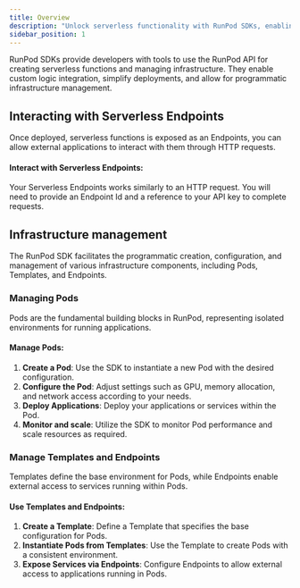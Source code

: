 ```yaml
---
title: Overview
description: "Unlock serverless functionality with RunPod SDKs, enabling developers to create custom logic, simplify deployments, and programmatically manage infrastructure, including Pods, Templates, and Endpoints."
sidebar_position: 1
---
```


RunPod SDKs provide developers with tools to use the RunPod API for creating serverless functions and managing infrastructure.
They enable custom logic integration, simplify deployments, and allow for programmatic infrastructure management.

## Interacting with Serverless Endpoints

Once deployed, serverless functions is exposed as an Endpoints, you can allow external applications to interact with them through HTTP requests.

#### Interact with Serverless Endpoints:

Your Serverless Endpoints works similarly to an HTTP request.
You will need to provide an Endpoint Id and a reference to your API key to complete requests.

## Infrastructure management

The RunPod SDK facilitates the programmatic creation, configuration, and management of various infrastructure components, including Pods, Templates, and Endpoints.

### Managing Pods

Pods are the fundamental building blocks in RunPod, representing isolated environments for running applications.

#### Manage Pods:

1. **Create a Pod**: Use the SDK to instantiate a new Pod with the desired configuration.
2. **Configure the Pod**: Adjust settings such as GPU, memory allocation, and network access according to your needs.
3. **Deploy Applications**: Deploy your applications or services within the Pod.
4. **Monitor and scale**: Utilize the SDK to monitor Pod performance and scale resources as required.

### Manage Templates and Endpoints

Templates define the base environment for Pods, while Endpoints enable external access to services running within Pods.

#### Use Templates and Endpoints:

1. **Create a Template**: Define a Template that specifies the base configuration for Pods.
2. **Instantiate Pods from Templates**: Use the Template to create Pods with a consistent environment.
3. **Expose Services via Endpoints**: Configure Endpoints to allow external access to applications running in Pods.
